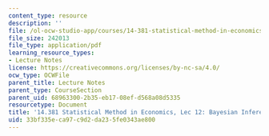 ```yaml
---
content_type: resource
description: ''
file: /ol-ocw-studio-app/courses/14-381-statistical-method-in-economics-fall-2018/33bf335eca97c9d2da235fe0343ae800_MIT14_381F18_lec12.pdf
file_size: 242013
file_type: application/pdf
learning_resource_types:
- Lecture Notes
license: https://creativecommons.org/licenses/by-nc-sa/4.0/
ocw_type: OCWFile
parent_title: Lecture Notes
parent_type: CourseSection
parent_uid: 68963300-2b35-eb17-08ef-d568a08d5335
resourcetype: Document
title: '14.381 Statistical Method in Economics, Lec 12: Bayesian Inference'
uid: 33bf335e-ca97-c9d2-da23-5fe0343ae800
---
```

